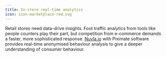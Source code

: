 ```yaml
---
title: In-store real-time analytics
icon: icon-marketplace-red.svg
---
```


Retail stores need data-drive insights. Foot traffic analytics from tools like people counters play their part, but competition from e-commerce demands a faster, more sophisticated response.&nbsp;<a href="https://sixsq.com/products-and-services/nuvla-io/overview">Nuvla.io</a>&nbsp;with Piximate software provides real-time anonymised behaviour analysis to give a deeper understanding of consumer behaviour.